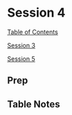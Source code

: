 # Session 4

[Table of Contents](../README.md)

[Session 3](session3.md)

[Session 5](session5.md)

## Prep



## Table Notes



